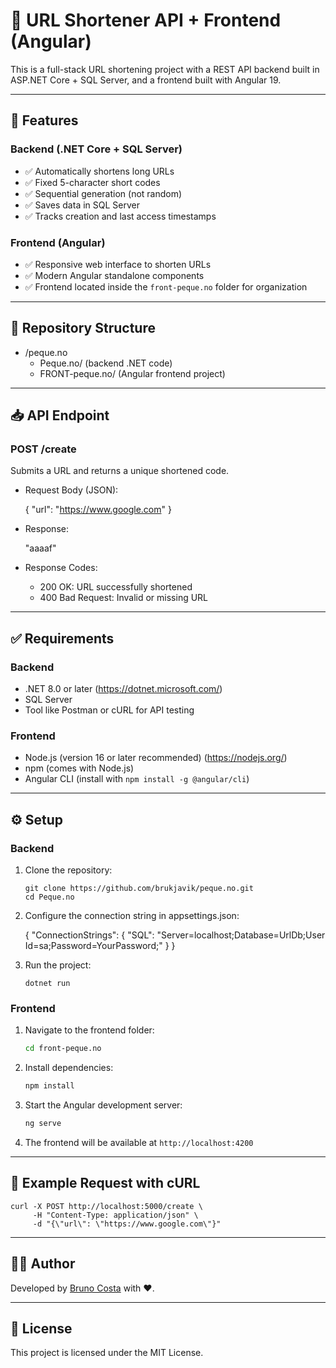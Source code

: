 # 🔗 URL Shortener API + Frontend (Angular)

This is a full-stack URL shortening project with a REST API backend built in ASP.NET Core + SQL Server, and a frontend built with Angular 19.

---

## 🚀 Features

### Backend (.NET Core + SQL Server)
- ✅ Automatically shortens long URLs  
- ✅ Fixed 5-character short codes  
- ✅ Sequential generation (not random)  
- ✅ Saves data in SQL Server  
- ✅ Tracks creation and last access timestamps

### Frontend (Angular)
- ✅ Responsive web interface to shorten URLs  
- ✅ Modern Angular standalone components  
- ✅ Frontend located inside the `front-peque.no` folder for organization

---

## 📁 Repository Structure

- /peque.no
  - Peque.no/ (backend .NET code)
  - FRONT-peque.no/ (Angular frontend project)

---

## 📥 API Endpoint

### POST /create

Submits a URL and returns a unique shortened code.

- Request Body (JSON):

  {
    "url": "https://www.google.com"
  }

- Response:

  "aaaaf"

- Response Codes:
  - 200 OK: URL successfully shortened  
  - 400 Bad Request: Invalid or missing URL  

---

## ✅ Requirements

### Backend
- .NET 8.0 or later (https://dotnet.microsoft.com/)  
- SQL Server  
- Tool like Postman or cURL for API testing  

### Frontend
- Node.js (version 16 or later recommended) (https://nodejs.org/)  
- npm (comes with Node.js)  
- Angular CLI (install with `npm install -g @angular/cli`)  

---

## ⚙️ Setup

### Backend

1. Clone the repository:
    
    ```
    git clone https://github.com/brukjavik/peque.no.git
    cd Peque.no
    ```

2. Configure the connection string in appsettings.json:

    {
      "ConnectionStrings": {
        "SQL": "Server=localhost;Database=UrlDb;User Id=sa;Password=YourPassword;"
      }
    }

3. Run the project:

    ```dotnet run```

### Frontend

1. Navigate to the frontend folder:

    ```bash
    cd front-peque.no
    ```

2. Install dependencies:

    ```bash
    npm install
    ```

3. Start the Angular development server:

    ```bash
    ng serve
    ```

4. The frontend will be available at `http://localhost:4200`

---

## 🧪 Example Request with cURL

    curl -X POST http://localhost:5000/create \
         -H "Content-Type: application/json" \
         -d "{\"url\": \"https://www.google.com\"}"

---

## 👨‍💻 Author

Developed by [Bruno Costa](https://github.com/brukjavik) with ❤️.

---

## 📄 License

This project is licensed under the MIT License.
